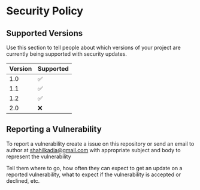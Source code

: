 # Security Policy

## Supported Versions

Use this section to tell people about which versions of your project are
currently being supported with security updates.

| Version | Supported          |
| ------- | ------------------ |
| 1.0     | :white_check_mark: |
| 1.1     | :white_check_mark: |
| 1.2     | :white_check_mark: |
| 2.0     |      :x:           |

## Reporting a Vulnerability

To report a vulnerability create a issue on this repository or send an email to author at shahilkadia@gmail.com with appropriate subject and body to represent the vulnerability

Tell them where to go, how often they can expect to get an update on a
reported vulnerability, what to expect if the vulnerability is accepted or
declined, etc.
